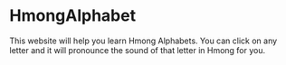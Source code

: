 # HmongAlphabet
This website will help you learn Hmong Alphabets. You can click on any letter and it will pronounce the sound of that letter in Hmong for you. 
